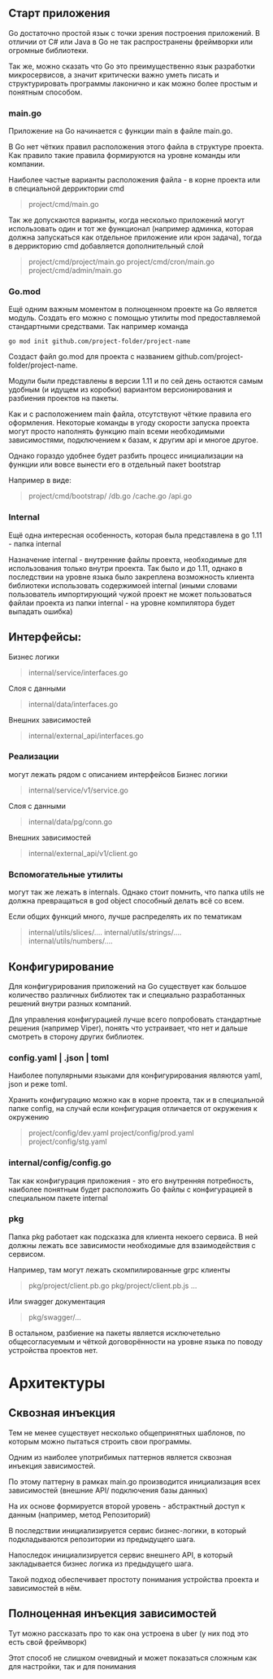 
## Старт приложения
Go достаточно простой язык с точки зрения построения приложений. В отличии от C# или Java в Go не так распространены фреймворки или огромные библиотеки.

Так же, можно сказать что Go это преимущественно язык разработки микросервисов, а значит критически важно уметь писать и структурировать программы лаконично и как можно более простым и понятным способом.

### main.go
Приложение на Go начинается с функции main в файле main.go.

В Go нет чётких правил расположения этого файла в структуре проекта. Как правило такие правила формируются на уровне команды или компании.

Наиболее частые варианты расположения файла - в корне проекта или в специальной дерриктории cmd

> project/cmd/main.go

Так же допускаются варианты, когда несколько приложений могут использовать один и тот же функционал (например админка, которая должна запускаться как отдельное приложение или крон задача), тогда в деррикторию cmd добавляется дополнительный слой
> project/cmd/project/main.go
> project/cmd/cron/main.go
> project/cmd/admin/main.go

### Go.mod
Ещё одним важным моментом в полноценном проекте на Go является модуль. Создать его можно с помощью утилиты mod предоставляемой стандартными средствами. Так например команда

```shell
go mod init github.com/project-folder/project-name
```

Создаст файл go.mod для проекта с названием github.com/project-folder/project-name.

Модули были представлены в версии 1.11 и по сей день остаются самым удобным (и идущем из коробки) вариантом версионирования и разбиения проектов на пакеты.

Как и с расположением main файла, отсутствуют чёткие правила его оформления. Некоторые команды в угоду скорости запуска проекта могут просто наполнять функцию main всеми необходимыми зависимостями, подключением к базам, к другим api и многое другое.

Однако гораздо удобнее будет разбить процесс инициализации на функции или вовсе вынести его в отдельный пакет bootstrap

Например в виде:
> project/cmd/bootstrap/
> /db.go
> /cache.go
> /api.go

### Internal
Ещё одна интересная особенность, которая была представлена в go 1.11 - папка internal

Назначение internal - внутренние файлы проекта, необходимые для использования только внутри проекта. Так было и до 1.11, однако в последствии на уровне языка было закреплена возможность клиента библиотеки использовать содержимоей internal (иными словами пользователь импортирующий чужой проект не может пользоваться файлаи проекта из папки internal - на уровне компилятора будет выпадать ошибка)

## Интерфейсы:
Бизнес логики
> internal/service/interfaces.go

Слоя с данными
> internal/data/interfaces.go

Внешних зависимостей
> internal/external_api/interfaces.go

### Реализации
могут лежать рядом с описанием интерфейсов
Бизнес логики
> internal/service/v1/service.go

Слоя с данными
> internal/data/pg/conn.go

Внешних зависимостей
> internal/external_api/v1/client.go

### Вспомогательные утилиты
могут так же лежать в internals. Однако стоит помнить, что папка utils не должна превращаться в god object способный делать всё со всем.

Если общих функций много, лучше распределять их по тематикам

> internal/utils/slices/....
> internal/utils/strings/....
> internal/utils/numbers/....

## Конфигурирование

Для конфигурирования приложений на Go существует как большое количество различных библиотек так и специально разработанных решений внутри разных компаний.

Для управления конфигурацией лучше всего попробовать стандартные решения (например Viper), понять что устраивает, что нет и дальше смотреть в сторону других библиотек.

### config.yaml | .json | toml

Наиболее популярными языками для конфигурирования являются yaml, json и реже toml.

Хранить конфигурацию можно как в корне проекта, так и в специальной папке config, на случай если конфигурация отличается от окружения к окружению
> project/config/dev.yaml
> project/config/prod.yaml
> project/config/stg.yaml

### internal/config/config.go

Так как конфигурация приложения - это его внутренняя потребность, наиболее понятным будет расположить Go файлы с конфигурацией в специальном пакете internal

### pkg
Папка pkg работает как подсказка для клиента некоего сервиса. В ней должны лежать все зависимости необходимые для взаимодействия с сервисом.

Например, там могут лежать скомпилированные grpc клиенты

> pkg/project/client.pb.go
> pkg/project/client.pb.js
> ...

Или swagger документация

> pkg/swagger/...


В остальном, разбиение на пакеты является исключетельно общесогласуемым и чёткой договорённости на уровне языка по поводу устройства проектов нет.

# Архитектуры

## Сквозная инъекция
Тем не менее существует несколько общепринятных шаблонов, по которым можно пытаться строить свои программы.

Одним из наиболее употрибимых паттернов является сквозная инъекция зависимостей.

По этому паттерну в рамках main.go производится инициализация всех зависимостей (внешние API/ подключения базы данных)

На их основе формируется второй уровень - абстрактный доступ к данным (например, метод Репозиторий)

В последствии инициализируется сервис бизнес-логики, в который подкладываются репозитории из предыдущего шага.

Напоследок инициализируется сервис внешнего API, в который закладывается бизнес логика из предыдущего шага.

Такой подход обеспечивает простоту понимания устройства проекта и зависимостей в нём.

## Полноценная инъекция зависимостей
Тут можно рассказать про то как она устроена в uber (у них под это есть свой фреймворк)

Этот способ не слишком очевидный и может показаться сложным как для настройки, так и для понимания
